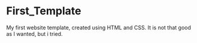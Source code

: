 # First_Template
My first website template, created using HTML and CSS. It is not that good as I wanted, but i tried.
